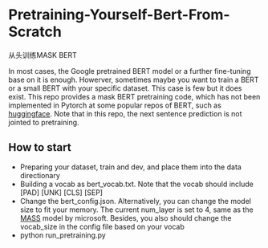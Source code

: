 # Pretraining-Yourself-Bert-From-Scratch
从头训练MASK BERT

In most cases, the Google pretrained BERT model or a further fine-tuning base on it is enough. Howerver, sometimes maybe you want to train a BERT or a small BERT with your specific dataset.  This case is few but it does exist.
This repo provides a mask BERT pretraining code, which has not been implemented in Pytorch at some popular repos of BERT, such as [huggingface](https://github.com/huggingface/pytorch-pretrained-BERT).  Note that in this repo, the next sentence prediction is not jointed to pretraining.  
## How to start
- Preparing your dataset, train and dev, and place them into the data directionary
- Building a vocab as bert_vocab.txt. Note that the vocab should include [PAD] [UNK] [CLS] [SEP]
- Change the bert_config.json. Alternatively, you can change the model size to fit your memory.  The current num_layer is set to 4, same as the [MASS](https://github.com/microsoft/MASS) model by microsoft.  Besides, you also should change the vocab_size in the config file based on your vocab
- python run_pretraining.py

